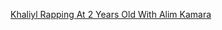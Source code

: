 ---
layout: post
wordpress_id: 1362
wordpress_url: http://noesbueno.com/archives/1362
date: '2011-12-06 11:53:29 -0600'
date_gmt: '2011-12-06 16:53:29 -0600'
body: |
  <p><a href="http://ratsoff.com/post/13806023474/khaliyl-rapping-at-2-years-old-with-alim-kamara">Khaliyl Rapping At 2 Years Old With Alim Kamara</a></p>
---